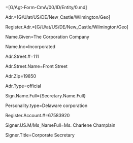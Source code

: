 =[G/Agt-Form-CmA/00/ID/Entity/0.md]

Adr.=[G/U/at/US/DE/New_Castle/Wilmington/Geo]

Register.Adr.=[G/U/at/US/DE/New_Castle/Wilmington/Geo]

Name.Given=The Corporation Company

Name.Inc=Incorporated

Adr.Street.#=111

Adr.Street.Name=Front Street

Adr.Zip=19850

Adr.Type=official

Sign.Name.Full={Secretary.Name.Full}

Personality.type=Delaware corporation

Register.Account.#=67583920

Signer.US.M/Ms_NameFull=Ms. Charlene Champlain

Signer.Title=Corporate Secretary